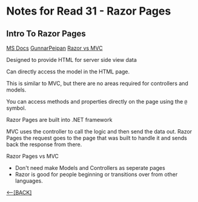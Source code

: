 # Notes for Read 31 - Razor Pages

## Intro To Razor Pages

[MS Docs](https://docs.microsoft.com/en-us/aspnet/core/razor-pages/?view=aspnetcore-2.2&tabs=visual-studio)
[GunnarPeipan](https://gunnarpeipman.com/aspnet-core-razor-pages/)
[Razor vs MVC](https://jonhilton.net/razor-pages-or-mvc-a-quick-comparison/)



Designed to provide HTML for server side view data

Can directly access the model in the HTML page.

This is similar to MVC, but there are no areas required for controllers and models.

You can access methods and properties directly on the page using the `@` symbol.

Razor Pages are built into .NET framework

MVC uses the controller to call the logic and then send the data out.  Razor Pages the request goes to the page that was built to handle it 
and sends back the response from there.

Razor Pages vs MVC
+ Don't need make Models and Controllers as seperate pages
+ Razor is good for people beginning or transitions over from other languages.

[&lt;--&#91;BACK&#93;](/README.md)
